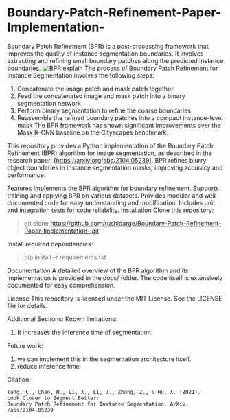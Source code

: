 # Boundary-Patch-Refinement-Paper-Implementation-

Boundary Patch Refinement (BPR) is a post-processing framework that improves the quality of instance segmentation boundaries. It involves extracting and refining small boundary patches along the predicted instance boundaries.
![BPR explain](https://miro.medium.com/v2/resize:fit:1400/format:webp/1*AiF7oNQaBwGQB_e73n0Kyw.png)
The process of Boundary Patch Refinement for Instance Segmentation involves the following steps: 
1. Concatenate the image patch and mask patch together
2. Feed the concatenated image and mask patch into a binary segmentation network
3. Perform binary segmentation to refine the coarse boundaries
4. Reassemble the refined boundary patches into a compact instance-level mask
The BPR framework has shown significant improvements over the Mask R-CNN baseline on the Cityscapes benchmark. 


This repository provides a Python implementation of the Boundary Patch Refinement (BPR) algorithm for image segmentation, as described in the research paper: [https://arxiv.org/abs/2104.05239]. BPR refines blurry object boundaries in instance segmentation masks, improving accuracy and performance.

Features
Implements the BPR algorithm for boundary refinement.
Supports training and applying BPR on various datasets.
Provides modular and well-documented code for easy understanding and modification.
Includes unit and integration tests for code reliability.
Installation
Clone this repository:
> git clone https://github.com/rushidarge/Boundary-Patch-Refinement-Paper-Implementation-.git

Install required dependencies:
> pip install -r requirements.txt

Documentation
A detailed overview of the BPR algorithm and its implementation is provided in the docs/ folder.
The code itself is extensively documented for easy comprehension.

License
This repository is licensed under the MIT License. See the LICENSE file for details.

Additional Sections:
Known limitations: 
1. It increases the inference time of segmentation.

Future work: 
1. we can implement this in the segmentation architecture itself.
2. reduce inference time

Citation: 
```
Tang, C., Chen, H., Li, X., Li, J., Zhang, Z., & Hu, X. (2021).
Look Closer to Segment Better:
Boundary Patch Refinement for Instance Segmentation. ArXiv. /abs/2104.05239
```
